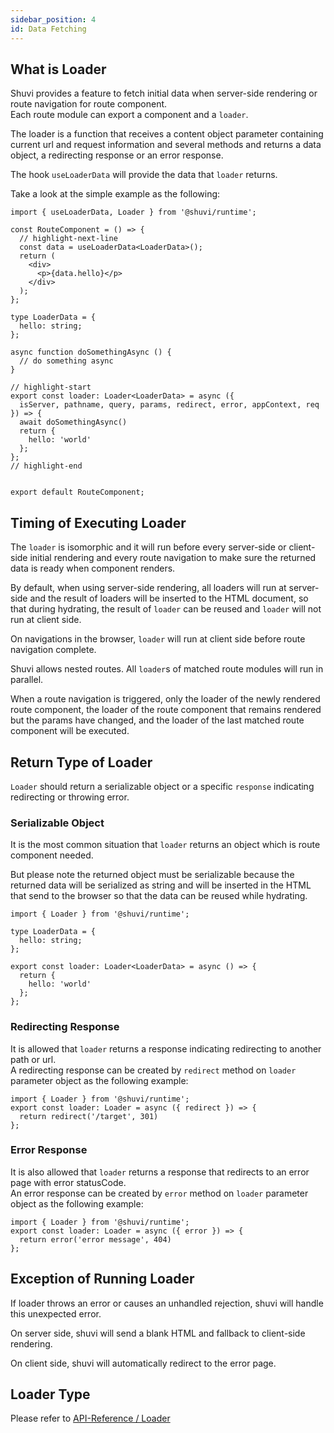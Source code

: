 ```yaml
---
sidebar_position: 4
id: Data Fetching
---
```

## What is Loader

Shuvi provides a feature to fetch initial data when server-side rendering or route navigation for route component.    
Each route module can export a component and a `loader`. 

The loader is a function that receives a content object parameter containing current url and request information and several methods and returns a data object, a redirecting response or an error response.

The hook `useLoaderData` will provide the data that `loader` returns.

Take a look at the simple example as the following:

```tsx
import { useLoaderData, Loader } from '@shuvi/runtime';

const RouteComponent = () => {
  // highlight-next-line
  const data = useLoaderData<LoaderData>();
  return (
    <div>
      <p>{data.hello}</p>
    </div>
  );
};

type LoaderData = {
  hello: string;
};

async function doSomethingAsync () {
  // do something async
}

// highlight-start
export const loader: Loader<LoaderData> = async ({
  isServer, pathname, query, params, redirect, error, appContext, req
}) => {
  await doSomethingAsync()
  return {
    hello: 'world'
  };
};
// highlight-end


export default RouteComponent;
```

## Timing of Executing Loader

The `loader` is isomorphic and it will run before every server-side or client-side initial rendering and every route navigation to make sure the returned data is ready when component renders.

By default, when using server-side rendering, all loaders will run at server-side and the result of loaders will be inserted to the HTML document, so that during hydrating, the result of `loader` can be reused and `loader` will not run at client side.

On navigations in the browser, `loader` will run at client side before route navigation complete.

Shuvi allows nested routes. All `loader`s of matched route modules will run in parallel.

When a route navigation is triggered, only the loader of the newly rendered route component, the loader of the route component that remains rendered but the params have changed, and the loader of the last matched route component will be executed.



## Return Type of Loader

`Loader` should return a serializable object or a specific `response` indicating redirecting or throwing error.

### Serializable Object

It is the most common situation that `loader` returns an object which is route component needed.

But please note the returned object must be serializable because the returned data will be serialized as string and will be inserted in the HTML that send to the browser so that the data can be reused while hydrating.

```tsx
import { Loader } from '@shuvi/runtime';

type LoaderData = {
  hello: string;
};

export const loader: Loader<LoaderData> = async () => {
  return {
    hello: 'world'
  };
};

```

### Redirecting Response

It is allowed that `loader` returns a response indicating redirecting to another path or url.   
A redirecting response can be created by `redirect` method on `loader` parameter object as the following example:

```tsx
import { Loader } from '@shuvi/runtime';
export const loader: Loader = async ({ redirect }) => {
  return redirect('/target', 301)
};
```
### Error Response
It is also allowed that `loader` returns a response that redirects to an error page with error statusCode.   
An error response can be created by `error` method on `loader` parameter object as the following example:
```tsx
import { Loader } from '@shuvi/runtime';
export const loader: Loader = async ({ error }) => {
  return error('error message', 404)
};
```


## Exception of Running Loader

If loader throws an error or causes an unhandled rejection, shuvi will handle this unexpected error.

On server side, shuvi will send a blank HTML and fallback to client-side rendering.

On client side, shuvi will automatically redirect to the error page.

## Loader Type

Please refer to [API-Reference / Loader](../api/loader)













